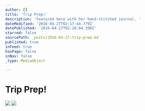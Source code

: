 ```yaml
---
author: []
title: 'Trip Prep!'
description: 'Featured here with her hand-stitched journal. '
dateModified: '2016-04-27T02:17:44.779Z'
datePublished: '2016-04-27T02:18:04.398Z'
starred: false
sourcePath: _posts/2016-04-27-trip-prep.md
published: true
inFeed: true
hasPage: false
inNav: false
_type: MediaObject

---
```

# Trip Prep!
![](https://the-grid-user-content.s3-us-west-2.amazonaws.com/beb5d886-d9a7-42bf-ab0b-ee72b9e17313.jpg)
![](https://the-grid-user-content.s3-us-west-2.amazonaws.com/0febb06f-f663-410e-bc96-f49401d8f152.jpg)